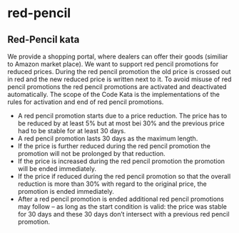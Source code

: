 # red-pencil

Red-Pencil kata
---------------
We provide a shopping portal, where dealers can offer their goods (similiar to Amazon market place). We want to support red pencil promotions for reduced prices. During the red pencil promotion the old price is crossed out in red and the new reduced price is written next to it.
To avoid misuse of red pencil promotions the red pencil promotions are activated and deactivated automatically.
The scope of the Code Kata is the implementations of the rules for activation and end of red pencil promotions.

- A red pencil promotion starts due to a price reduction. The price has to be reduced by at least 5% but at most bei 30% and the previous price had to be stable for at least 30 days.
- A red pencil promotion lasts 30 days as the maximum length.
- If the price is further reduced during the red pencil promotion the promotion will not be prolonged by that reduction.
- If the price is increased during the red pencil promotion the promotion will be ended immediately.
- If the price if reduced during the red pencil promotion so that the overall reduction is more than 30% with regard to the original price, the promotion is ended immediately.
- After a red pencil promotion is ended additional red pencil promotions may follow – as long as the start condition is valid: the price was stable for 30 days and these 30 days don’t intersect with a previous red pencil promotion.